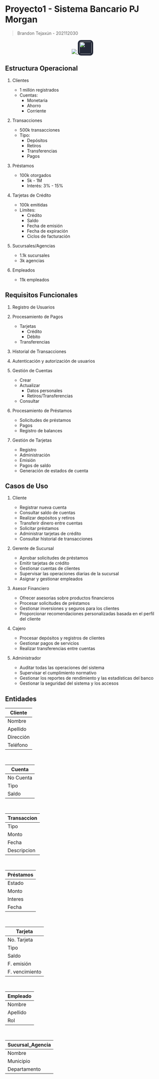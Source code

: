 # **Proyecto1 - Sistema Bancario PJ Morgan**

> Brandon Tejaxún - 202112030

<div align="center" style="display:flex;justify-content:center;gap:20px">
 <a href="https://skillicons.dev">
    <img src="https://skillicons.dev/icons?i=git" />
    <img src="https://www.svgrepo.com/show/448245/oracle.svg" style="background-color: #242938;border-radius:10px;padding:5px;" width="40" />
  </a>
</div>

## **Estructura Operacional**

1. Clientes
    * 1 millón registrados
    * Cuentas:
        * Monetaria
        * Ahorro
        * Corriente

2. Transacciones
    * 500k transacciones
    * Tipo:
        * Depósitos
        * Retiros
        * Transferencias
        * Pagos

3. Préstamos
    * 100k otorgados
        * 5k - 1M
        * Interés: 3% - 15%

4. Tarjetas de Crédito
    * 100k emitidas
    * Límites:
        * Crédito
        * Saldo
        * Fecha de emisión
        * Fecha de expiración
        * Ciclos de facturación

5. Sucursales/Agencias
    * 1.1k sucursales
    * 3k agencias

6. Empleados
    * 11k empleados

## **Requisitos Funcionales**

1. Registro de Usuarios

2. Procesamiento de Pagos
    * Tarjetas
        * Crédito
        * Débito
    * Transferencias

3. Historial de Transacciones

4. Autenticación y autorización de usuarios

5.  Gestión de Cuentas
    * Crear
    * Actualizar
        * Datos personales
        * Retiros/Transferencias
    * Consultar

6. Procesamiento de Préstamos
    * Solicitudes de préstamos
    * Pagos
    * Registro de balances

7. Gestión de Tarjetas
    * Registro
    * Administración
    * Emisión
    * Pagos de saldo
    * Generación de estados de cuenta

## **Casos de Uso**

1. Cliente
    * Registrar nueva cuenta
    * Consultar saldo de cuentas
    * Realizar depósitos y retiros
    * Transferir dinero entre cuentas
    * Solicitar préstamos
    * Administrar tarjetas de crédito
    * Consultar historial de transacciones

2. Gerente de Sucursal
    * Aprobar solicitudes de préstamos
    * Emitir tarjetas de crédito
    * Gestionar cuentas de clientes
    * Supervisar las operaciones diarias de la sucursal
    * Asignar y gestionar empleados

3. Asesor Financiero
    * Ofrecer asesorias sobre productos financieros
    * Procesar solicitudes de préstamos
    * Gestionar inversiones y seguros para los clientes
    * Proporcionar recomendaciones personalizadas basada en el perfil del cliente

4. Cajero
    * Procesar depósitos y registros de clientes
    * Gestionar pagos de servicios
    * Realizar transferencias entre cuentas

5. Administrador
    * Auditar todas las operaciones del sistema
    * Supervisar el cumplimiento normativo
    * Gestionar los reportes de rendimiento y las estadísticas del banco
    * Gestionar la seguridad del sistema y los accesos

## **Entidades**

| Cliente   |
| -         |
| Nombre    |
| Apellido  |
| Dirección |
| Teléfono  |

<br>

| Cuenta    |
| -         |
| No Cuenta |
| Tipo      |
| Saldo     |

<br>

| Transaccion |
| -           |
| Tipo        |
| Monto       |
| Fecha       |
| Descripcion |

<br>

| Préstamos   |
| -           |
| Estado      |
| Monto       |
| Interes     |
| Fecha       |

<br>

| Tarjeta        |
| -              |
| No. Tarjeta    |
| Tipo           |
| Saldo          |
| F. emisión     |
| F. vencimiento |

<br>

| Empleado       |
| -              |
| Nombre         |
| Apellido       |
| Rol            |

<br>

| Sucursal_Agencia |
| -                |
| Nombre           |
| Municipio        |
| Departamento     |
